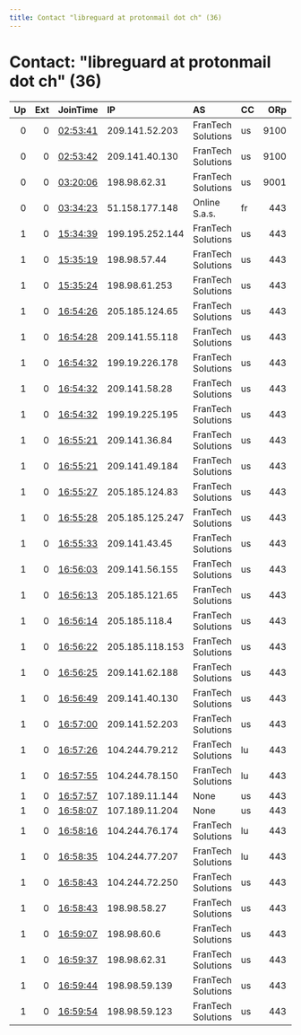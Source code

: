 ```yaml
---
title: Contact "libreguard at protonmail dot ch" (36)
---
```


# Contact: "libreguard at protonmail dot ch" (36)

|   Up |   Ext | JoinTime                                                                                            | IP              | AS                 | CC   |   ORp |   Dirp | OS    | Version   | Nickname   |   eFamMembers |
|-----:|------:|:----------------------------------------------------------------------------------------------------|:----------------|:-------------------|:-----|------:|-------:|:------|:----------|:-----------|--------------:|
|    0 |     0 | [02:53:41](https://metrics.torproject.org/rs.html#details/02A29B323ED8F8269BDD2A3B45F406C26E78D20A) | 209.141.52.203  | FranTech Solutions | us   |  9100 |   9101 | Linux | 0.4.3.5   | x18lv      |             1 |
|    0 |     0 | [02:53:42](https://metrics.torproject.org/rs.html#details/77E68553525347067506DA3C0272AEC16701B504) | 209.141.40.130  | FranTech Solutions | us   |  9100 |   9101 | Linux | 0.4.3.5   | x17lv      |             1 |
|    0 |     0 | [03:20:06](https://metrics.torproject.org/rs.html#details/0480A347ABE1FDE2389D6F4BF76BA410C774B20A) | 198.98.62.31    | FranTech Solutions | us   |  9001 |     80 | Linux | 0.4.3.5   | x05ny      |             1 |
|    0 |     0 | [03:34:23](https://metrics.torproject.org/rs.html#details/BB72A56F14D985ECB938B77FC8D9E106D3C7166A) | 51.158.177.148  | Online S.a.s.      | fr   |   443 |     80 | Linux | 0.4.3.5   | x01am      |            40 |
|    1 |     0 | [15:34:39](https://metrics.torproject.org/rs.html#details/1A6EF3C5EE9428D74139B0A2B353177E51E91F42) | 199.195.252.144 | FranTech Solutions | us   |   443 |     80 | Linux | 0.4.3.5   | x02ny      |            42 |
|    1 |     0 | [15:35:19](https://metrics.torproject.org/rs.html#details/D2A161C172D86008F969A8021B891445F761F3DC) | 198.98.57.44    | FranTech Solutions | us   |   443 |     80 | Linux | 0.4.3.5   | x07ny      |            42 |
|    1 |     0 | [15:35:24](https://metrics.torproject.org/rs.html#details/9066D124C0BCEA2CD73339C1CC5F2AB3DA8EB273) | 198.98.61.253   | FranTech Solutions | us   |   443 |     80 | Linux | 0.4.3.5   | x08ny      |            42 |
|    1 |     0 | [16:54:26](https://metrics.torproject.org/rs.html#details/E1C858B12F5D92134E8A82FDBC14E0210788D2AD) | 205.185.124.65  | FranTech Solutions | us   |   443 |     80 | Linux | 0.4.3.5   | x04lv      |            42 |
|    1 |     0 | [16:54:28](https://metrics.torproject.org/rs.html#details/0F4CD8EAEF148DA67B8B94576B7D401F0055A3BC) | 209.141.55.118  | FranTech Solutions | us   |   443 |     80 | Linux | 0.4.3.5   | x03lv      |            42 |
|    1 |     0 | [16:54:32](https://metrics.torproject.org/rs.html#details/62033785BF455A590DE9065101B5E532BC1AB7E0) | 199.19.226.178  | FranTech Solutions | us   |   443 |     80 | Linux | 0.4.3.5   | x05lv      |            42 |
|    1 |     0 | [16:54:32](https://metrics.torproject.org/rs.html#details/92A5814016A8EC4ECE2F4A57A8D0D404053A1911) | 209.141.58.28   | FranTech Solutions | us   |   443 |     80 | Linux | 0.4.3.5   | x02lv      |            42 |
|    1 |     0 | [16:54:32](https://metrics.torproject.org/rs.html#details/C44F9D59701F1238C7F5CC3007BF8202341F3D72) | 199.19.225.195  | FranTech Solutions | us   |   443 |     80 | Linux | 0.4.3.5   | x01lv      |            42 |
|    1 |     0 | [16:55:21](https://metrics.torproject.org/rs.html#details/5925E2CF85B8CEFAC02B491BFFF365956C34692F) | 209.141.36.84   | FranTech Solutions | us   |   443 |     80 | Linux | 0.4.3.5   | x07lv      |            42 |
|    1 |     0 | [16:55:21](https://metrics.torproject.org/rs.html#details/E7573D55C5A1F5FC8270AC0CF94FBAEF98EC10B9) | 209.141.49.184  | FranTech Solutions | us   |   443 |     80 | Linux | 0.4.3.5   | x08lv      |            42 |
|    1 |     0 | [16:55:27](https://metrics.torproject.org/rs.html#details/FEFF87059EB80204F8C62B25ADD39C65D98A0D88) | 205.185.124.83  | FranTech Solutions | us   |   443 |     80 | Linux | 0.4.3.5   | x06lv      |            42 |
|    1 |     0 | [16:55:28](https://metrics.torproject.org/rs.html#details/9F7EB66070A430224070C207BB2391A776C3FC55) | 205.185.125.247 | FranTech Solutions | us   |   443 |     80 | Linux | 0.4.3.5   | x09lv      |            42 |
|    1 |     0 | [16:55:33](https://metrics.torproject.org/rs.html#details/469298BF4C0C5F7BC5AB0D36D4D2AA85E4559FB2) | 209.141.43.45   | FranTech Solutions | us   |   443 |     80 | Linux | 0.4.3.5   | x10lv      |            42 |
|    1 |     0 | [16:56:03](https://metrics.torproject.org/rs.html#details/32A37B5414EE1F12C52A39CFC0934E60E28EDA11) | 209.141.56.155  | FranTech Solutions | us   |   443 |     80 | Linux | 0.4.3.5   | x11lv      |            42 |
|    1 |     0 | [16:56:13](https://metrics.torproject.org/rs.html#details/86F02A145AF624CBA49092496BD7936C145D8E65) | 205.185.121.65  | FranTech Solutions | us   |   443 |     80 | Linux | 0.4.3.5   | x12lv      |            42 |
|    1 |     0 | [16:56:14](https://metrics.torproject.org/rs.html#details/A27D3264995FC8AC6471343BF477DB750EB6D273) | 205.185.118.4   | FranTech Solutions | us   |   443 |     80 | Linux | 0.4.3.5   | x13lv      |            42 |
|    1 |     0 | [16:56:22](https://metrics.torproject.org/rs.html#details/BF177D966B77D51D4409C4BA1B4292769466A1AE) | 205.185.118.153 | FranTech Solutions | us   |   443 |     80 | Linux | 0.4.3.5   | x14lv      |            42 |
|    1 |     0 | [16:56:25](https://metrics.torproject.org/rs.html#details/2C811AF45B7C9EA3E455C7149EA18F9DB075C515) | 209.141.62.188  | FranTech Solutions | us   |   443 |     80 | Linux | 0.4.3.5   | x15lv      |            42 |
|    1 |     0 | [16:56:49](https://metrics.torproject.org/rs.html#details/852E088DDB29E3D81887CCB6697CAC54A00EB491) | 209.141.40.130  | FranTech Solutions | us   |   443 |     80 | Linux | 0.4.3.5   | x17lv      |            42 |
|    1 |     0 | [16:57:00](https://metrics.torproject.org/rs.html#details/16F510AD89DEE2DC82537D568627947871280698) | 209.141.52.203  | FranTech Solutions | us   |   443 |     80 | Linux | 0.4.3.5   | x18lv      |            42 |
|    1 |     0 | [16:57:26](https://metrics.torproject.org/rs.html#details/5DB462E6C73C4787150DFFA18B70C28ABB224A1F) | 104.244.79.212  | FranTech Solutions | lu   |   443 |     80 | Linux | 0.4.3.5   | x01lu      |            42 |
|    1 |     0 | [16:57:55](https://metrics.torproject.org/rs.html#details/8E818C6636A39DE382E2C64CB37CE36384D3F3AB) | 104.244.78.150  | FranTech Solutions | lu   |   443 |     80 | Linux | 0.4.3.5   | x04lu      |            42 |
|    1 |     0 | [16:57:57](https://metrics.torproject.org/rs.html#details/DA64E519F376AFA66BE0F1AC27476533B3CA2BB9) | 107.189.11.144  | None               | us   |   443 |     80 | Linux | 0.4.3.5   | x02lu      |            42 |
|    1 |     0 | [16:58:07](https://metrics.torproject.org/rs.html#details/1A8195620900E8FAE08693EC2E05E5337731F04B) | 107.189.11.204  | None               | us   |   443 |     80 | Linux | 0.4.3.5   | x03lu      |            42 |
|    1 |     0 | [16:58:16](https://metrics.torproject.org/rs.html#details/EF9BCF7B4B561C448A0F232D25CE9A4251EE226F) | 104.244.76.174  | FranTech Solutions | lu   |   443 |     80 | Linux | 0.4.3.5   | x05lu      |            42 |
|    1 |     0 | [16:58:35](https://metrics.torproject.org/rs.html#details/6BACB2CAFC4756BA7EB73DA9828634023EB6EE96) | 104.244.77.207  | FranTech Solutions | lu   |   443 |     80 | Linux | 0.4.3.5   | x06lu      |            42 |
|    1 |     0 | [16:58:43](https://metrics.torproject.org/rs.html#details/22269A9C1E5FB1233DE96028B7D61D8274733996) | 104.244.72.250  | FranTech Solutions | us   |   443 |     80 | Linux | 0.4.3.5   | x07lu      |            42 |
|    1 |     0 | [16:58:43](https://metrics.torproject.org/rs.html#details/2800992168602236221216BA0A5650DE8ED1FD20) | 198.98.58.27    | FranTech Solutions | us   |   443 |     80 | Linux | 0.4.3.5   | x01ny      |            42 |
|    1 |     0 | [16:59:07](https://metrics.torproject.org/rs.html#details/8AFDC9C1D241AE2C4D7D15E22C1BF86A0B13CDC4) | 198.98.60.6     | FranTech Solutions | us   |   443 |     80 | Linux | 0.4.3.5   | x03ny      |            42 |
|    1 |     0 | [16:59:37](https://metrics.torproject.org/rs.html#details/D563137ED988DDC7AB78B7E21035BBAA13ED2A29) | 198.98.62.31    | FranTech Solutions | us   |   443 |     80 | Linux | 0.4.3.5   | x05ny      |            42 |
|    1 |     0 | [16:59:44](https://metrics.torproject.org/rs.html#details/8E322BAC41594BF2179E78F4987C700698A19F21) | 198.98.59.139   | FranTech Solutions | us   |   443 |     80 | Linux | 0.4.3.5   | x06ny      |            42 |
|    1 |     0 | [16:59:54](https://metrics.torproject.org/rs.html#details/A7D24D5C6907834D5A852E680420538F624411B6) | 198.98.59.123   | FranTech Solutions | us   |   443 |     80 | Linux | 0.4.3.5   | x04ny      |            42 |
